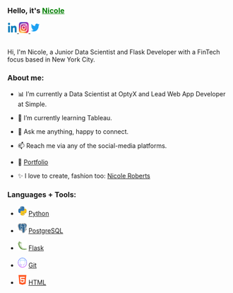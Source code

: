 

<h3><b>Hello, it's <a href="https://www.linkedin.com/in/nicolerobertsdesigner/" style="color:green">Nicole</a></h3></b>


<a href="https://www.linkedin.com/in/nicolerobertsdesigner/">
  <img src="images/linkedin.png" alt="Nicole Roberts" style="width:22px;height:25px;" >
</a>
</div>
<a href="https://www.instagram.com/nicrobertsny/">
  <img src="images/instagram.webp" alt="Nicole Roberts" style="width:22px;height:25px;" >
</a>
</div>
<a href="https://twitter.com/ellenicoler">
  <img src="images/twitter.png" alt="Nicole Roberts" style="width:22px;height:25px;" >
</a>

<br />

<br />

Hi, I'm Nicole, a Junior Data Scientist and Flask Developer with a FinTech focus based in New York City. 

<h3><b>About me:</b></h3>

- 📊 I’m currently a Data Scientist at OptyX and Lead Web App Developer at Simple.

- 🌱 I’m currently learning Tableau.

- 💬 Ask me anything, happy to connect.

- 📫 Reach me via any of the social-media platforms.

- 📝 [Portfolio]()

- ✨ I love to create, fashion too: [Nicole Roberts](https://www.nicoleroberts.com/)

<h3><b>Languages + Tools:</b></h3>

- <img src="images/python.webp" alt="Nicole Roberts" style="width:20px;height:22px;"> <a href="https://www.python.org/">Python</a>

- <img src="images/postgre.png" alt="Nicole Roberts" style="width:20px;height:22px;"> <a href="https://www.postgresql.org/">PostgreSQL</a>

- <img src="images/flask.png" alt="Nicole Roberts" style="width:20px;height:22px;"> <a href="https://flask.palletsprojects.com/en/2.2.x/">Flask</a> 

- <img src="images/github.png" alt="Nicole Roberts" style="width:20px;height:22px;"> <a href="https://github.com">Git</a>

- <img src="images/html.png" alt="Nicole Roberts" style="width:20px;height:22px;"> <a href="https://www.w3schools.com/html/">HTML</a>

